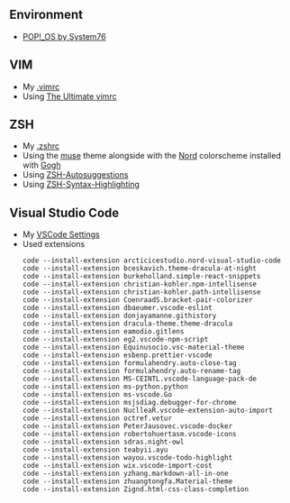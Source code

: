 ## Environment
- [POP!_OS by System76](https://system76.com/pop)

## VIM
- My [.vimrc](.vimrc)
- Using [The Ultimate vimrc]

## ZSH
- My [.zshrc](.zshrc)
- Using the [muse] theme alongside with the [Nord] colorscheme installed with [Gogh]
- Using [ZSH-Autosuggestions]
- Using [ZSH-Syntax-Highlighting]

## Visual Studio Code

- My [VSCode Settings](vscode.json)
- Used extensions
  ```text
  code --install-extension arcticicestudio.nord-visual-studio-code
  code --install-extension bceskavich.theme-dracula-at-night
  code --install-extension burkeholland.simple-react-snippets
  code --install-extension christian-kohler.npm-intellisense
  code --install-extension christian-kohler.path-intellisense
  code --install-extension CoenraadS.bracket-pair-colorizer
  code --install-extension dbaeumer.vscode-eslint
  code --install-extension donjayamanne.githistory
  code --install-extension dracula-theme.theme-dracula
  code --install-extension eamodio.gitlens
  code --install-extension eg2.vscode-npm-script
  code --install-extension Equinusocio.vsc-material-theme
  code --install-extension esbenp.prettier-vscode
  code --install-extension formulahendry.auto-close-tag
  code --install-extension formulahendry.auto-rename-tag
  code --install-extension MS-CEINTL.vscode-language-pack-de
  code --install-extension ms-python.python
  code --install-extension ms-vscode.Go
  code --install-extension msjsdiag.debugger-for-chrome
  code --install-extension NuclleaR.vscode-extension-auto-import
  code --install-extension octref.vetur
  code --install-extension PeterJausovec.vscode-docker
  code --install-extension robertohuertasm.vscode-icons
  code --install-extension sdras.night-owl
  code --install-extension teabyii.ayu
  code --install-extension wayou.vscode-todo-highlight
  code --install-extension wix.vscode-import-cost
  code --install-extension yzhang.markdown-all-in-one
  code --install-extension zhuangtongfa.Material-theme
  code --install-extension Zignd.html-css-class-completion
  ```

[The Ultimate vimrc]: https://github.com/amix/vimrc
[muse]: https://github.com/robbyrussell/oh-my-zsh/wiki/Themes#muse
[Nord]: https://github.com/arcticicestudio/nord
[Gogh]: https://github.com/Mayccoll/Gogh
[ZSH-Autosuggestions]: https://github.com/zsh-users/zsh-autosuggestions
[ZSH-Syntax-Highlighting]: https://github.com/zsh-users/zsh-syntax-highlighting